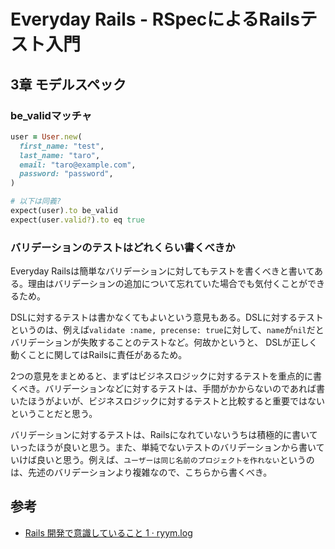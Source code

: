 # Everyday Rails - RSpecによるRailsテスト入門

## 3章 モデルスペック

### be_validマッチャ

```ruby
user = User.new(
  first_name: "test",
  last_name: "taro",
  email: "taro@example.com",
  password: "password",
)

# 以下は同義?
expect(user).to be_valid
expect(user.valid?).to eq true
```

### バリデーションのテストはどれくらい書くべきか

Everyday Railsは簡単なバリデーションに対してもテストを書くべきと書いてある。理由はバリデーションの追加について忘れていた場合でも気付くことができるため。

DSLに対するテストは書かなくてもよいという意見もある。DSLに対するテストというのは、例えば`validate :name, precense: true`に対して、`name`が`nil`だとバリデーションが失敗することのテストなど。何故かというと、 DSLが正しく動くことに関してはRailsに責任があるため。

2つの意見をまとめると、まずはビジネスロジックに対するテストを重点的に書くべき。バリデーションなどに対するテストは、手間がかからないのであれば書いたほうがよいが、ビジネスロジックに対するテストと比較すると重要ではないということだと思う。

バリデーションに対するテストは、Railsになれていないうちは積極的に書いていったほうが良いと思う。また、単純でないテストのバリデーションから書いていけば良いと思う。例えば、`ユーザーは同じ名前のプロジェクトを作れない`というのは、先述のバリデーションより複雑なので、こちらから書くべき。

## 参考

- [Rails 開発で意識していること 1 · ryym.log](https://ryym.tokyo/posts/my-rails-practice1/)
